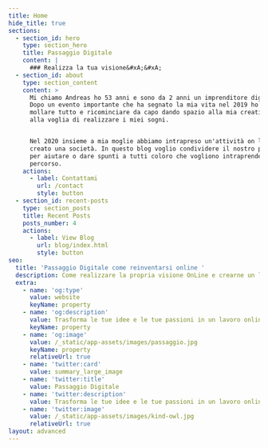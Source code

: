 ```yaml
---
title: Home
hide_title: true
sections:
  - section_id: hero
    type: section_hero
    title: Passaggio Digitale
    content: |
      ### Realizza la tua visione&#xA;&#xA;
  - section_id: about
    type: section_content
    content: >
      Mi chiamo Andreas ho 53 anni e sono da 2 anni un imprenditore digitale.
      Dopo un evento importante che ha segnato la mia vita nel 2019 ho deciso di
      mollare tutto e ricominciare da capo dando spazio alla mia creatività e
      alla voglia di realizzare i miei sogni.


      Nel 2020 insieme a mia moglie abbiamo intrapreso un'attività on line e
      creato una società. In questo blog voglio condividere il nostro percorso
      per aiutare o dare spunti a tutti coloro che vogliono intraprendere questo
      percorso.
    actions:
      - label: Contattami
        url: /contact
        style: button
  - section_id: recent-posts
    type: section_posts
    title: Recent Posts
    posts_number: 4
    actions:
      - label: View Blog
        url: blog/index.html
        style: button
seo:
  title: 'Passaggio Digitale come reinventarsi online '
  description: Come realizzare la propria visione OnLine e crearne un lavoro
  extra:
    - name: 'og:type'
      value: website
      keyName: property
    - name: 'og:description'
      value: Trasforma le tue idee e le tue passioni in un lavoro online
      keyName: property
    - name: 'og:image'
      value: /_static/app-assets/images/passaggio.jpg
      keyName: property
      relativeUrl: true
    - name: 'twitter:card'
      value: summary_large_image
    - name: 'twitter:title'
      value: Passaggio Digitale
    - name: 'twitter:description'
      value: Trasforma le tue idee e le tue passioni in un lavoro online
    - name: 'twitter:image'
      value: /_static/app-assets/images/kind-owl.jpg
      relativeUrl: true
layout: advanced
---
```

